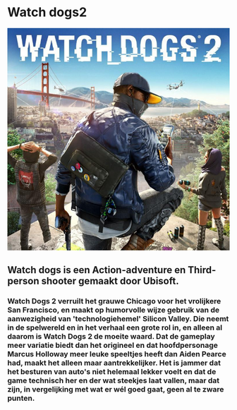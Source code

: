 # Watch dogs2

![Watch dogs2](watchdogs-2-button-2jpg-f47ff3.jpg)

## Watch dogs is een Action-adventure en Third-person shooter gemaakt door Ubisoft.

### Watch Dogs 2 verruilt het grauwe Chicago voor het vrolijkere San Francisco, en maakt op humorvolle wijze gebruik van de aanwezigheid van 'technologiehemel' Silicon Valley. Die neemt in de spelwereld en in het verhaal een grote rol in, en alleen al daarom is Watch Dogs 2 de moeite waard. Dat de gameplay meer variatie biedt dan het origineel en dat hoofdpersonage Marcus Holloway meer leuke speeltjes heeft dan Aiden Pearce had, maakt het alleen maar aantrekkelijker. Het is jammer dat het besturen van auto's niet helemaal lekker voelt en dat de game technisch her en der wat steekjes laat vallen, maar dat zijn, in vergelijking met wat er wél goed gaat, geen al te zware punten.